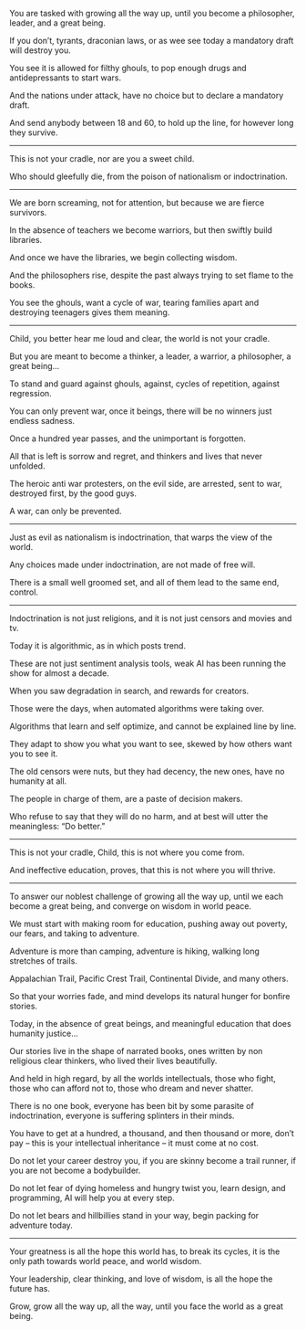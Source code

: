 You are tasked with growing all the way up,
until you become a philosopher, leader, and a great being.

If you don’t, tyrants, draconian laws,
or as wee see today a mandatory draft will destroy you.

You see it is allowed for filthy ghouls,
to pop enough drugs and antidepressants to start wars.

And the nations under attack,
have no choice but to declare a mandatory draft.

And send anybody between 18 and 60,
to hold up the line, for however long they survive.

---

This is not your cradle,
nor are you a sweet child.

Who should gleefully die,
from the poison of nationalism or indoctrination.

---

We are born screaming, not for attention,
but because we are fierce survivors.

In the absence of teachers we become warriors,
but then swiftly build libraries.

And once we have the libraries,
we begin collecting wisdom.

And the philosophers rise,
despite the past always trying to set flame to the books.

You see the ghouls, want a cycle of war,
tearing families apart and destroying teenagers gives them meaning.

---

Child, you better hear me loud and clear,
the world is not your cradle.

But you are meant to become a thinker, a leader,
a warrior, a philosopher, a great being…

To stand and guard against ghouls,
against, cycles of repetition, against regression.

You can only prevent war,
once it beings, there will be no winners just endless sadness.

Once a hundred year passes,
and the unimportant is forgotten.

All that is left is sorrow and regret,
and thinkers and lives that never unfolded.

The heroic anti war protesters, on the evil side,
are arrested, sent to war, destroyed first, by the good guys.

A war,
can only be prevented.

---

Just as evil as nationalism is indoctrination,
that warps the view of the world.

Any choices made under indoctrination,
are not made of free will.

There is a small well groomed set,
and all of them lead to the same end, control.

---

Indoctrination is not just religions,
and it is not just censors and movies and tv.

Today it is algorithmic,
as in which posts trend.

These are not just sentiment analysis tools,
weak AI has been running the show for almost a decade.

When you saw degradation in search,
and rewards for creators.

Those were the days,
when automated algorithms were taking over.

Algorithms that learn and self optimize,
and cannot be explained line by line.

They adapt to show you what you want to see,
skewed by how others want you to see it.

The old censors were nuts, but they had decency,
the new ones, have no humanity at all.

The people in charge of them,
are a paste of decision makers.

Who refuse to say that they will do no harm,
and at best will utter the meaningless: “Do better.”

---

This is not your cradle, Child,
this is not where you come from.

And ineffective education, proves,
that this is not where you will thrive.

---

To answer our noblest challenge of growing all the way up,
until we each become a great being, and converge on wisdom in world peace.

We must start with making room for education,
pushing away out poverty, our fears, and taking to adventure.

Adventure is more than camping,
adventure is hiking, walking long stretches of trails.

Appalachian Trail, Pacific Crest Trail, Continental Divide,
and many others.

So that your worries fade,
and mind develops its natural hunger for bonfire stories.

Today, in the absence of great beings,
and meaningful education that does humanity justice…

Our stories live in the shape of narrated books,
ones written by non religious clear thinkers, who lived their lives beautifully.

And held in high regard, by all the worlds intellectuals,
those who fight, those who can afford not to, those who dream and never shatter.

There is no one book, everyone has been bit by some parasite of indoctrination,
everyone is suffering splinters in their minds.

You have to get at a hundred, a thousand, and then thousand or more,
don’t pay – this is your intellectual inheritance – it must come at no cost.

Do not let your career destroy you,
if you are skinny become a trail runner, if you are not become a bodybuilder.

Do not let fear of dying homeless and hungry twist you,
learn design, and programming, AI will help you at every step.

Do not let bears and hillbillies stand in your way,
begin packing for adventure today.

---

Your greatness is all the hope this world has, to break its cycles,
it is the only path towards world peace, and world wisdom.

Your leadership, clear thinking, and love of wisdom,
is all the hope the future has.

Grow, grow all the way up,
all the way, until you face the world as a great being.
